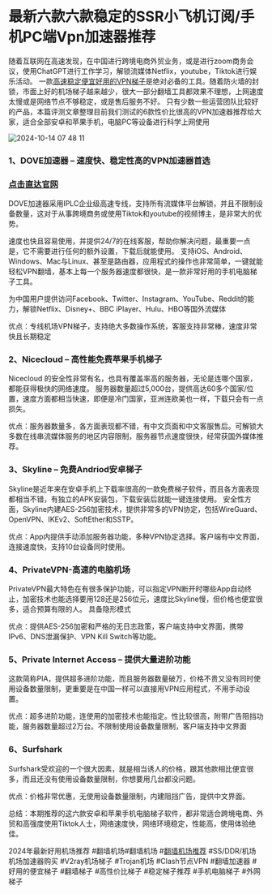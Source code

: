 # 最新六款六款稳定的SSR小飞机订阅/手机PC端Vpn加速器推荐

随着互联网在高速发现，在中国进行跨境电商外贸业务，或是进行zoom商务会议，使用ChatGPT进行工作学习，解锁流媒体Netflix，youtube，Tiktok进行娱乐活动。
一款[高速稳定便宜好用的VPN梯子](https://appletalking.cc/archives/2595)是绝对必备的工具。随着防火墙的封锁，市面上好的机场梯子越来越少，很大一部分翻墙工具都效果不理想，上网速度太慢或是网络节点不够稳定，或是售后服务不好。
只有少数一些运营团队比较好的产品，本篇评测文章整理目前我们测试的6款性价比很高的VPN加速器推荐给大家，适合全部安卓和苹果手机，电脑PC等设备进行科学上网使用

![2024-10-14 07 48 11](https://github.com/user-attachments/assets/9dbd27bd-da8c-45d4-8595-0f050d85bea9)

### 1、DOVE加速器 – 速度快、稳定性高的VPN加速器首选
### [点击直达官网](https://dove8.cc/a.php?alavBTtF8UB)

DOVE加速器采用IPLC企业级高速专线，支持所有流媒体平台解锁，并且不限制设备数量，这对于从事跨境商务或使用Tiktok和youtube的视频博主，是非常大的优势。

速度也快且容易使用，并提供24/7的在线客服，帮助你解决问题，最重要一点是，它不需要进行任何的额外设置，下载后就能使用。
支持iOS、Android、Windows、Mac与Linux、甚至是路由器，应用程式的操作也非常简单，一键就能轻松VPN翻墙，基本上每一个服务器速度都很快，是一款非常好用的手机电脑梯子工具。

为中国用户提供访问Facebook、Twitter、Instagram、YouTube、Reddit的能力，解锁Netflix、Disney+、BBC iPlayer、Hulu、HBO等国外流媒体

优点：专线机场VPN梯子，支持绝大多数操作系统，客服支持非常棒，速度非常快且长期稳定

### 2、Nicecloud – 高性能免费苹果手机梯子

Nicecloud 的安全性非常有名，也具有覆盖率高的服务器，无论是连哪个国家，都能获得极快的网络速度。
服务器数量超过5,000台，提供高达60多个国家/位置，速度方面都相当快速，即便是冷门国家，亚洲连欧美也一样，下载只会有一点损失。

优点：服务器数量多，各方面表现都不错，有中文页面和中文客服售后。可解锁大多数在线串流媒体服务的地区内容限制，服务器节点速度很快，经常获国外媒体推荐。

### 3、Skyline – 免费Andriod安卓梯子

Skyline是近年来在安卓手机上下载率很高的一款免费梯子软件，而且各方面表现都相当不错，有独立的APK安装包，下载安装后就能一键连接使用。
安全性方面，Skyline内建AES-256加密技术，提供非常多的VPN协定，包括WireGuard、OpenVPN、IKEv2、SoftEther和SSTP。

优点：App内提供手动添加服务器功能，多种VPN协定选择。客户端有中文界面，连接速度快，支持10台设备同时使用。

### 4、PrivateVPN-高速的电脑机场

PrivateVPN最大特色在有很多保护功能，可以指定VPN断开时哪些App自动终止，加密技术也能选择要用128还是256位元，速度比Skyline慢，但价格也便宜很多，适合预算有限的人。
具备隐形模式

优点：提供AES-256加密和严格的无日志政策，客户端支持中文界面，携带IPv6、DNS泄漏保护、VPN Kill Switch等功能。

### 5、Private Internet Access – 提供大量进阶功能

这款简称PIA，提供超多进阶功能，而且服务器数量破万，价格不贵又没有同时使用设备数量限制，更重要是在中国一样可以直接用VPN应用程式，不用手动设置。

优点：超多进阶功能，连使用的加密技术也能指定。性比较很高，附带广告阻挡功能，服务器数量超过2万台。不限制使用设备数量限制，客户端支持中文界面

### 6、Surfshark

Surfshark受欢迎的一个很大因素，就是相当诱人的价格，跟其他款相比便宜很多，而且还没有使用设备数量限制，你想要用几台都没问题。

优点：价格非常优惠，无使用设备数量限制，内建阻挡广告，提供中文界面。

总结：本期推荐的这六款安卓和苹果手机电脑梯子软件，都非常适合跨境电商、外贸和高强度使用Tiktok人士，网络速度快，网络环境稳定，性能高，使用体验绝佳。

2024年最新好用机场推荐 #翻墙机场#翻墙机场 #[翻墙机场推荐](https://github.com/hwanz/SSR-V2ray-Trojan-vpn/issues/110) #SS/DDR/机场 机场加速器购买 #V2ray机场梯子 #Trojan机场 #Clash节点VPN #翻墙加速器 #好用的便宜梯子 #翻墙梯子 #高性价比梯子 #稳定梯子推荐 #手机电脑梯子 #外网梯子
